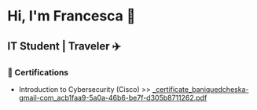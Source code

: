 # Hi, I'm Francesca 👋
## IT Student | Traveler ✈️

### 📰 Certifications
- Introduction to Cybersecurity (Cisco) >> [_certificate_baniquedcheska-gmail-com_acb1faa9-5a0a-46b6-be7f-d305b8711262.pdf](https://github.com/user-attachments/files/20665326/_certificate_baniquedcheska-gmail-com_acb1faa9-5a0a-46b6-be7f-d305b8711262.pdf)



